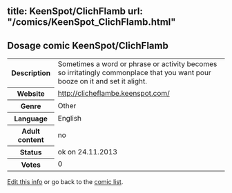title: KeenSpot/ClichFlamb
url: "/comics/KeenSpot_ClichFlamb.html"
---
Dosage comic KeenSpot/ClichFlamb
-----------------------------------------

<p id="msg"></p>
<script type="text/javascript">
if (window.location.search === '?edit_info_mail=sent_ok') {
  var elem = document.getElementById("msg");
  elem.innerHTML = 'Edited information sucessfully sent for review, which is usually done daily. Thanks!';
  elem.className = 'ok';
}
</script>
<table class="comicinfo">
<tr>
<th>Description</th><td>Sometimes a word or phrase or activity becomes so irritatingly commonplace that you want pour booze on it and set it alight.</td>
</tr>
<tr>
<th>Website</th><td><a href="http://clicheflambe.keenspot.com/">http://clicheflambe.keenspot.com/</a></td>
</tr>
<tr>
<th>Genre</th><td>Other</td>
</tr>
<tr>
<th>Language</th><td>English</td>
</tr>
<tr>
<th>Adult content</th><td>no</td>
</tr>
<tr>
<th>Status</th><td>ok on 24.11.2013</td>
</tr>
<tr>
<th>Votes</th><td>0</td>
</tr>
</table>

[Edit this info](KeenSpot_ClichFlamb_edit.html) or go back to the [comic list](../comic-index.html).
